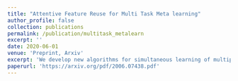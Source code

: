 ```yaml
---
title: "Attentive Feature Reuse for Multi Task Meta learning"
author_profile: false
collection: publications
permalink: /publication/multitask_metalearn
excerpt: ''
date: 2020-06-01
venue: 'Preprint, Arxiv'
excerpt: 'We develop new algorithms for simultaneous learning of multiple tasks (e.g., image classification, depth estimation), and for adapting to unseen task/domain distributions within those high-level tasks (e.g., different environments). First, we learn common representations underlying all tasks. We then propose an attention mechanism to dynamically specialize the network, at runtime, for each task. Our approach is based on weighting each feature map of the backbone network, based on its relevance to a particular task.'
paperurl: 'https://arxiv.org/pdf/2006.07438.pdf'
---
```

